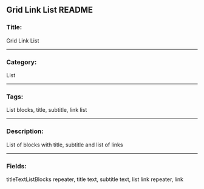## Grid Link List README

### Title:

Grid Link List

---

### Category:

List

---

### Tags:

List blocks, title, subtitle, link list

---

### Description:

List of blocks with title, subtitle and list of links

---

### Fields:

titleTextListBlocks repeater, title text, subtitle text, list link repeater, link
